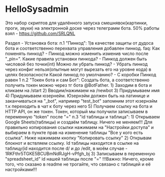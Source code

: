 # HelloSysadmin
Это набор скриптов для удалённого запуска смешнявок(картинки, проги, звуки) на электронной доске через телеграмм бота.
50% работы взял - https://github.com/SRLQNL

Раздел - Установка бота:
п.1 "Пинкод": 1)в качестве защиты от дудоса бота и соответственно перехвата управления добавлен пинкод.
              faq:
              Как поменять пинкод? - Пинкод можно изменить изменив число после "_pin=".
                  Какие правила установки пинкода? - Пинкод должен быть числовой без точки(int)
                  Можно ли убрать пинкод? - Убрать пинкод через конфиг нельзя(опытные могут вырезать его на уровне кода) в целях безопасности
                  Какой пинкод по умолчанию? - С коробки Пинкод равен 1
п.2 "Токен бота и сам Бот": Создать бота, а соответственно получить токен можно через тг бота @BotFather.
                            1) Заходим в бота и кликаем на /start
                            2) Вводим/нажимаем на /newbot
                            3) Придумываем имя
                            4) Придумываем юзернейм. Юзернэйм должен быть на латинице и заканчиваться на "_bot", например "test_bot" запомним этот юзернэйм т.к переходить в чат к боту через него
                            5) Получаем ссылку на бота и HTTP API, он же токен. Токен, который мы получили записываем в переменную "token" после "="
п.3 "id таблицы и таблица":
                            1) Открываем Google Sheets(таблицы) и создаём таблицу. Ничего не меняем!!! Для правильно копирования ссылки нажимаем на "Настройки доступа" и выбираем в пункте прав на изменение таблицы "Все у кого есть ссылка". Ниже нажимаем кнопку "Копировать ссылку"
                            2) Открывам блокнот и вствляем ссылку. Id таблицы находится в ссылке на таблицу(id находится после d/ и до /edit, в моём случае - 1RKFthr5TGKE5BCUBmNdRJgH-vPfgh_bj
                            3) Записываем в переменную "spreadsheet_id" id нашей таблицы после "="
                            !!!Важно:
                                Ничего, кроме того, что сказано в readme не трогайте, что связано с таблицей и её настройками!!!